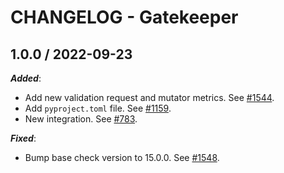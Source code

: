 # CHANGELOG - Gatekeeper 

## 1.0.0 / 2022-09-23

***Added***:

* Add new validation request and mutator metrics. See [#1544](https://github.com/DataDog/integrations-extras/pull/1544).
* Add `pyproject.toml` file. See [#1159](https://github.com/DataDog/integrations-extras/pull/1159).
* New integration. See [#783](https://github.com/DataDog/integrations-extras/pull/783).

***Fixed***:

* Bump base check version to 15.0.0. See [#1548](https://github.com/DataDog/integrations-extras/pull/1548).

